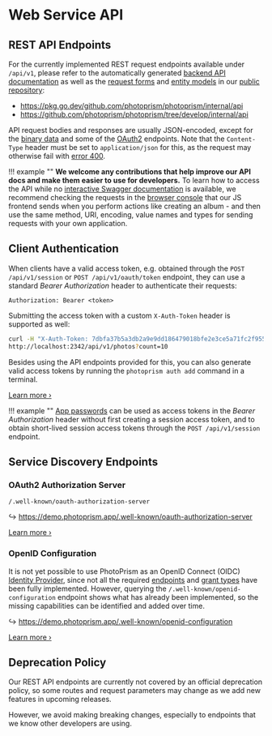 # Web Service API

## REST API Endpoints

For the currently implemented REST request endpoints available under `/api/v1`, please refer to the automatically generated [backend API documentation](https://github.com/photoprism/photoprism/issues/2132#issuecomment-2227337416) as well as the [request forms](https://pkg.go.dev/github.com/photoprism/photoprism/internal/form) and [entity models](https://pkg.go.dev/github.com/photoprism/photoprism/internal/entity) in our [public repository](https://github.com/photoprism/photoprism/tree/develop/internal):

- https://pkg.go.dev/github.com/photoprism/photoprism/internal/api
- https://github.com/photoprism/photoprism/tree/develop/internal/api

API request bodies and responses are usually JSON-encoded, except for the [binary data](thumbnails.md) and some of the [OAuth2](oauth2.md) endpoints. Note that the `Content-Type` header must be set to `application/json` for this, as the request may otherwise fail with [error 400](https://github.com/photoprism/photoprism/issues/4354).

!!! example ""
    **We welcome any contributions that help improve our API docs and make them easier to use for developers.** To learn how to access the API while no [interactive Swagger documentation](https://github.com/photoprism/photoprism/issues/2132) is available, we recommend checking the requests in the [browser console](../../getting-started/troubleshooting/logs.md#__tabbed_1_2) that our JS frontend sends when you perform actions like creating an album - and then use the same method, URI, encoding, value names and types for sending requests with your own application.

## Client Authentication

When clients have a valid access token, e.g. obtained through the `POST /api/v1/session` or `POST /api/v1/oauth/token` endpoint, they can use a standard *Bearer Authorization* header to authenticate their requests:

```
Authorization: Bearer <token>
```

Submitting the access token with a custom `X-Auth-Token` header is supported as well:

```bash
curl -H "X-Auth-Token: 7dbfa37b5a3db2a9e9dd186479018bfe2e3ce5a71fc2f955" \
http://localhost:2342/api/v1/photos?count=10
```

Besides using the API endpoints provided for this, you can also generate valid access tokens by running the `photoprism auth add` command in a terminal.

[Learn more ›](auth.md)

!!! example ""
    [App passwords](../../user-guide/settings/account.md#apps-and-devices) can be used as access tokens in the *Bearer Authorization* header without first creating a session access token, and to obtain short-lived session access tokens through the `POST /api/v1/session` endpoint.

## Service Discovery Endpoints

### OAuth2 Authorization Server

```
/.well-known/oauth-authorization-server
```

↪ <https://demo.photoprism.app/.well-known/oauth-authorization-server>

[Learn more ›](oauth2.md)

### OpenID Configuration

It is not yet possible to use PhotoPrism as an OpenID Connect (OIDC) [Identity Provider](oidc.md#identity-providers), since not all the required [endpoints](https://github.com/photoprism/photoprism/issues/4368) and [grant types](oauth2.md) have been fully implemented. However, querying the `/.well-known/openid-configuration` endpoint shows what has already been implemented, so the missing capabilities can be identified and added over time.

↪ <https://demo.photoprism.app/.well-known/openid-configuration>

[Learn more ›](oidc.md)

## Deprecation Policy

Our REST API endpoints are currently not covered by an official deprecation policy, so some routes and request parameters may change as we add new features in upcoming releases.

However, we avoid making breaking changes, especially to endpoints that we know other developers are using.

